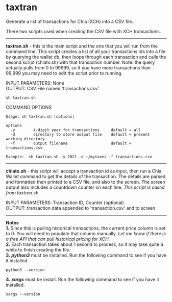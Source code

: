 # taxtran
Generate a list of transactions for Chia (XCH) into a CSV file.

There two scripts used when creating the CSV file with XCH transactions.

---

**taxtran.sh** - this is the main script and the one that you will run from the command line. This script creates a list of all your transactions ids into a file by querying the wallet db, then loops through each transaction and calls the second script (chiatx.sh) with that transaction number. Note: the query actually pulls from 0 to 99999, so if you have more transactions than 99,999 you may need to edit the script prior to running.

INPUT PARAMETERS: None<br>
OUTPUT: CSV File named 'transactions.csv'

```
sh taxtran.sh
```
COMMAND OPTIONS<br>
```
Usage: sh taxtran.sh [options]

options
  -y        4-digit year for transactions     default = all
  -d        directory to store output file    default = present working directory
  -f        output filename                   default = transactions.csv

Example:  sh taxtran.sh -y 2021 -d ~/mytaxes -f transactions.csv
```

---

**chiatx.sh** - this script will accept a transaction id as input, then run a Chia Wallet command to get the details of the transaction. The details are parsed and formatted then printed to a CSV file, and also to the screen. The screen output also includes a countdown counter on each line. *This script is called from taxtran.sh*

INPUT PARAMETERS: Transaction ID, Counter (optional)<br>
OUTPUT: transaction data appended to 'transaction.csv' and to screen.

---

**Notes**<br>
**1.** Since this is pulling historical transactions, the current price column is set to 0. You will need to populate that column manually. *Let me know if there is a free API that can pull historical pricing for XCH.*<br>
**2.** Each transaction takes about 1 second to process, so it may take quite a while to finish creating the file.<br>
**3.** ***python3*** must be installed. Run the following command to see if you have it installed.

```
python3 --version
```
**4.** ***xargs*** must be install. Run the following command to see if you have it installed.

```
xargs --version
```
